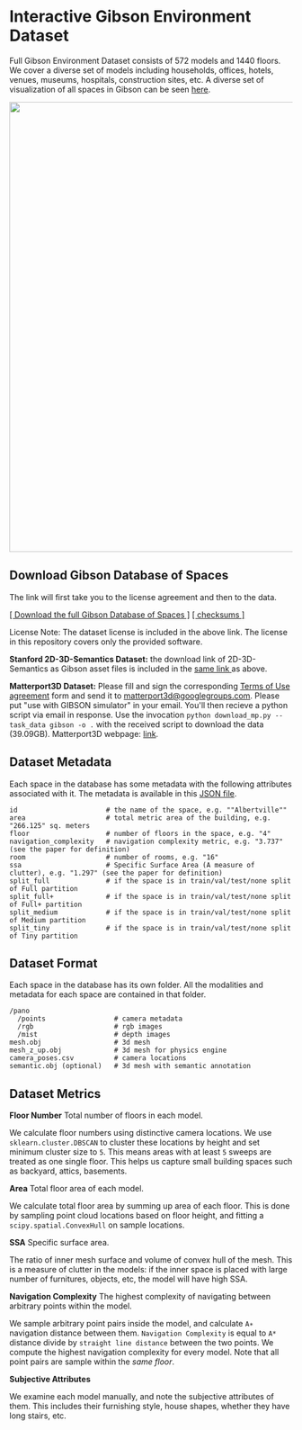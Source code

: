 Interactive Gibson Environment Dataset
==========================================

Full Gibson Environment Dataset consists of 572 models and 1440 floors. We cover a diverse set of models including households, offices, hotels, venues, museums, hospitals, construction sites, etc. A diverse set of visualization of all spaces in Gibson can be seen [here](http://gibsonenv.stanford.edu/database/).
 
<img src=../../misc/spaces.png width="800">


Download Gibson Database of Spaces
----

The link will first take you to the license agreement and then to the data.

[[ Download the full Gibson Database of Spaces ]](https://goo.gl/forms/OxAQHbl1v97BJ3Sg1)  [[ checksums ]](https://github.com/StanfordVL/GibsonEnv/wiki/Checksum-Values-for-Data.md)

License Note: The dataset license is included in the above link. The license in this repository covers only the provided software.

**Stanford 2D-3D-Semantics Dataset:** the download link of 2D-3D-Semantics as Gibson asset files is included in the [same link ](https://goo.gl/forms/OxAQHbl1v97BJ3Sg1) as above. 

**Matterport3D Dataset:** Please fill and sign the corresponding [Terms of Use agreement](http://dovahkiin.stanford.edu/matterport/public/MP_TOS.pdf) form and send it to [matterport3d@googlegroups.com](matterport3d@googlegroups.com). Please put "use with GIBSON simulator" in your email. You'll then recieve a python script via email in response. Use the invocation `python download_mp.py --task_data gibson -o .` with the received script to download the data (39.09GB). Matterport3D webpage: [link](https://niessner.github.io/Matterport/).


Dataset Metadata
----

Each space in the database has some metadata with the following attributes associated with it. The metadata is available in this [JSON file](https://raw.githubusercontent.com/StanfordVL/GibsonEnv/master/gibson/data/data.json). 
```
id                      # the name of the space, e.g. ""Albertville""
area                    # total metric area of the building, e.g. "266.125" sq. meters
floor                   # number of floors in the space, e.g. "4"
navigation_complexity   # navigation complexity metric, e.g. "3.737" (see the paper for definition)
room                    # number of rooms, e.g. "16"
ssa                     # Specific Surface Area (A measure of clutter), e.g. "1.297" (see the paper for definition)
split_full              # if the space is in train/val/test/none split of Full partition 
split_full+             # if the space is in train/val/test/none split of Full+ partition 
split_medium            # if the space is in train/val/test/none split of Medium partition 
split_tiny              # if the space is in train/val/test/none split of Tiny partition 
```

Dataset Format
----

Each space in the database has its own folder. All the modalities and metadata for each space are contained in that folder. 
```
/pano
  /points                 # camera metadata
  /rgb                    # rgb images
  /mist                   # depth images
mesh.obj                  # 3d mesh
mesh_z_up.obj             # 3d mesh for physics engine
camera_poses.csv          # camera locations
semantic.obj (optional)   # 3d mesh with semantic annotation
```


Dataset Metrics
-------------



**Floor Number** Total number of floors in each model.

We calculate floor numbers using distinctive camera locations. We use `sklearn.cluster.DBSCAN` to cluster these locations by height and set minimum cluster size to `5`. This means areas with at least `5` sweeps are treated as one single floor. This helps us capture small building spaces such as backyard, attics, basements.

**Area** Total floor area of each model.

We calculate total floor area by summing up area of each floor. This is done by sampling point cloud locations based on floor height, and fitting a `scipy.spatial.ConvexHull` on sample locations.

**SSA** Specific surface area. 

The ratio of inner mesh surface and volume of convex hull of the mesh. This is a measure of clutter in the models: if the inner space is placed with large number of furnitures, objects, etc, the model will have high SSA. 

**Navigation Complexity** The highest complexity of navigating between arbitrary points within the model.

We sample arbitrary point pairs inside the model, and calculate `A∗` navigation distance between them. `Navigation Complexity` is equal to `A*` distance divide by `straight line distance` between the two points. We compute the highest navigation complexity for every model. Note that all point pairs are sample within the *same floor*.

**Subjective Attributes**

We examine each model manually, and note the subjective attributes of them. This includes their furnishing style, house shapes, whether they have long stairs, etc.

